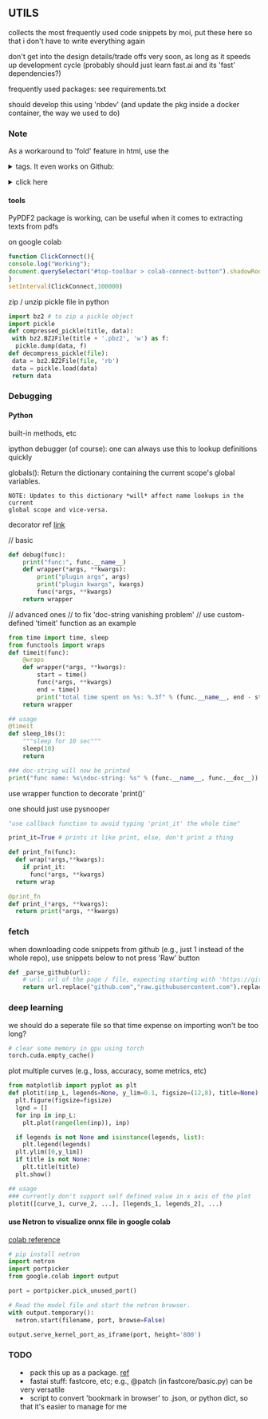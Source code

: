## UTILS

collects the most frequently used code snippets by moi, 
put these here so that i don't have to write everything
again

don't get into the design details/trade offs very soon,
as long as it speeds up development cycle (probably
should just learn fast.ai and its 'fast' dependencies?)

frequently used packages: see requirements.txt

should develop this using 'nbdev' (and update the pkg 
inside a docker container, the way we used to do)

### Note
As a workaround to 'fold' feature in html, use the <details> and <summary> tags. It even works on Github:
<details>
<summary>click here</summary>
made you look.

(code example here, but let's not get recursive!)
</details>

#### tools

PyPDF2 package is working, can be useful when it comes to extracting texts from pdfs

on google colab
```javascript
function ClickConnect(){
console.log("Working");
document.querySelector("#top-toolbar > colab-connect-button").shadowRoot.querySelector("#connect").click();
}
setInterval(ClickConnect,100000)
```

zip / unzip pickle file in python
```python
import bz2 # to zip a pickle object
import pickle
def compressed_pickle(title, data):
 with bz2.BZ2File(title + '.pbz2', 'w') as f:
  pickle.dump(data, f)
def decompress_pickle(file):
 data = bz2.BZ2File(file, 'rb')
 data = pickle.load(data)
 return data
```

### Debugging

#### Python

built-in methods, etc

ipython debugger (of course): one can always use this to lookup definitions quickly

globals(): Return the dictionary containing the current scope's global variables.

    NOTE: Updates to this dictionary *will* affect name lookups in the current
    global scope and vice-versa.

decorator
ref [link](https://myapollo.com.tw/blog/python-decorator-tutorial/?fbclid=IwAR117iqq2OBvH3AiROpI_zThUBrm54_5NJm-5Nb547gS_JsBUdwBwM7TU0g)

// basic
```python
def debug(func):
    print("func:", func.__name__)
    def wrapper(*args, **kwargs):
        print("plugin args", args)
        print("plugin kwargs", kwargs)
        func(*args, **kwargs)
    return wrapper
```

// advanced ones
// to fix 'doc-string vanishing problem'
// use custom-defined 'timeit' function as an example
```python
from time import time, sleep
from functools import wraps
def timeit(func):
    @wraps
    def wrapper(*args, **kwargs):
        start = time()
        func(*args, **kwargs)
        end = time()
        print("total time spent on %s: %.3f" % (func.__name__, end - start))
    return wrapper

## usage
@timeit
def sleep_10s():
    """sleep for 10 sec"""
    sleep(10)
    return

### doc-string will now be printed
print("func name: %s\ndoc-string: %s" % (func.__name__, func.__doc__))
```

use wrapper function to decorate 'print()'

one should just use pysnooper

```python
"use callback function to avoid typing 'print_it' the whole time"

print_it=True # prints it like print, else, don't print a thing

def print_fn(func):
  def wrap(*args,**kwargs):
    if print_it:
      func(*args, **kwargs)
  return wrap

@print_fn
def print_(*args, **kwargs):
  return print(*args, **kwargs)
```

### fetch

when downloading code snippets from github (e.g., just 1 instead of the whole repo), use snippets below to not press 'Raw' button
```python
def _parse_github(url):
    # url: url of the page / file, expecting starting with 'https://github.com/...'
    return url.replace("github.com","raw.githubusercontent.com").replace("/blob", "")
```

### deep learning

we should do a seperate file so that time expense on importing won't be too long?

```python
# clear some memory in gpu using torch
torch.cuda.empty_cache()

```

plot multiple curves (e.g., loss, accuracy, some metrics, etc)

```python
from matplotlib import pyplot as plt
def plotit(inp_L, legends=None, y_lim=0.1, figsize=(12,8), title=None):
  plt.figure(figsize=figsize)
  lgnd = []
  for inp in inp_L:
    plt.plot(range(len(inp)), inp)

  if legends is not None and isinstance(legends, list):
    plt.legend(legends)
  plt.ylim([0,y_lim])
  if title is not None:
    plt.title(title)
  plt.show()

## usage
### currently don't support self defined value in x axis of the plot
plotit([curve_1, curve_2, ...], [legends_1, legends_2], ...)

```

#### use Netron to visualize onnx file in google colab
[colab reference](https://colab.research.google.com/gist/blois/227d21df87fe8a390c2a23a93b3726f0/netron.ipynb#scrollTo=6SgpdxueV27d)
```python
# pip install netron
import netron
import portpicker
from google.colab import output

port = portpicker.pick_unused_port()

# Read the model file and start the netron browser.
with output.temporary():
  netron.start(filename, port, browse=False)

output.serve_kernel_port_as_iframe(port, height='800')
```


### TODO
- pack this up as a package. [ref](https://packaging.python.org/en/latest/tutorials/packaging-projects/)
- fastai stuff: fastcore, etc; e.g., @patch (in fastcore/basic.py) can be very versatile
- script to convert 'bookmark in browser' to .json, or python dict, so that it's easier to manage for me

